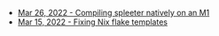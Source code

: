 
- [Mar 26, 2022 - Compiling spleeter natively on an M1](https://github.com/deezer/spleeter/pull/744)
- [Mar 15, 2022 - Fixing Nix flake templates](https://github.com/NixOS/templates/pull/30)
